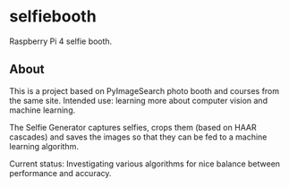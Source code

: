 # selfiebooth
Raspberry Pi 4 selfie booth.

## About
This is a project based on PyImageSearch photo booth and courses from the same site. Intended use: learning more about computer vision and machine learning. 

The Selfie Generator captures selfies, crops them (based on HAAR cascades) and saves the images so that they can be fed to a machine learning algorithm.

Current status: Investigating various algorithms for nice balance between performance and accuracy.

